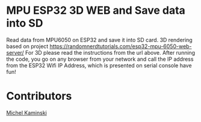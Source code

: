 # MPU ESP32 3D WEB and Save data into SD
Read data from MPU6050 on ESP32 and save it into SD card. 
3D rendering based on project https://randomnerdtutorials.com/esp32-mpu-6050-web-server/
For 3D please read the instructions from the url above.
After running the code, you go on any browser from your network and call the IP address from the ESP32 Wifi IP Address, which is presented on serial console
have fun!

# Contributors
[Michel Kaminski](mailto:michelkaminski@hotmail.com)

